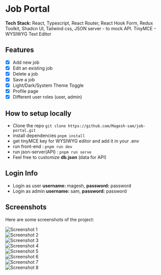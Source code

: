 # Job Portal

**Tech Stack:** React, Typescript, React Router, React Hook Form, Redux Toolkit, Shadcn UI, Tailwind css, JSON server - to mock API. TinyMCE - WYSIWYG Text Editor

## Features

- [x] Add new job
- [x] Edit an existing job
- [x] Delete a job
- [x] Save a job
- [x] Light/Dark/System Theme Toggle
- [x] Profile page
- [x] Different user roles (user, admin)

## How to setup locally

- Clone the repo
  `git clone https://github.com/Magesh-sam/job-portal.git`
- install dependencies
  `pnpm install`
- get tinyMCE key for WYSIWYG editor and add it in your .env
- run front-end : `pnpm run dev`
- run json-server(API) : `pnpm run serve`
- Feel free to customize **db.json** (data for API)

## Login Info

- Login as user **username:** magesh, **password:** password
- Login as admin **username:** sam, **password:** password

## Screenshots

Here are some screenshots of the project:

![Screenshot 1](public/screenshots/1.png)
<br>
![Screenshot 2](public/screenshots/2.png)
<br>
![Screenshot 3](public/screenshots/3.png)
<br>
![Screenshot 4](public/screenshots/4.png)
<br>
![Screenshot 5](public/screenshots/5.png)
<br>
![Screenshot 6](public/screenshots/6.png)
<br>
![Screenshot 7](public/screenshots/7.png)
<br>
![Screenshot 8](public/screenshots/8.png)
